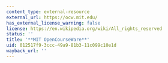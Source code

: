 ```yaml
---
content_type: external-resource
external_url: https://ocw.mit.edu/
has_external_license_warning: false
license: https://en.wikipedia.org/wiki/All_rights_reserved
status: ''
title: '**MIT OpenCourseWare**'
uid: 012517f9-3ccc-49a9-81b3-11c099c10e1d
wayback_url: ''
---
```

